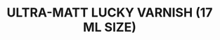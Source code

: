 ---
layout: product
title: "ULTRA-MATT LUCKY VARNISH (17 ML SIZE)"
price: "300" 
desc: "Akrilni Lak"
img_path: "/assets/img/A.MIG-2054.jpg"
brand: "AMMO"
available: true
special_offer: false
new: false
soon: false
cat: "020000"
subcat: "020100"
subsubcat: "020104"
sifra: "A.MIG-2054"
popular: false
---